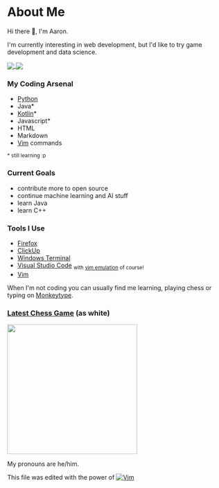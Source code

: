 # About Me

 Hi there 👋, I'm Aaron.
 
 I'm currently interesting in web development, but I'd like to try game development and data science.
 
<a href="https://github.com/anuraghazra/github-readme-stats">
  <img align="center" src="https://github-readme-stats.vercel.app/api?username=unrealapex&count_private=true&show_icons=true&include_all_commits&border_color=ffffff" />
</a>
<a href="https://github.com/anuraghazra/github-readme-stats">
  <img align="center" src="https://github-readme-stats.vercel.app/api/top-langs/?username=unrealapex&exclude_repo=Hello-World&border_color=ffffff" />
</a>



 ### My Coding Arsenal
 
 
- [Python](https://github.com/python/cpython)
- Java*
- [Kotlin](https://github.com/JetBrains/kotlin)*
- Javascript* 
- HTML 
- Markdown
- [Vim](https://github.com/vim/vim) commands

<sub>* still learning :p</sub>
 
 
### Current Goals

- contribute more to open source
- continue machine learning and AI stuff
- learn Java
- learn C++



### Tools I Use

- [Firefox](https://www.mozilla.org/en-US/firefox/new/)
- [ClickUp](https://clickup.com/)
- [Windows Terminal](https://github.com/microsoft/terminal)
- [Visual Studio Code](https://github.com/microsoft/vscode) <sub> with [vim emulation](https://github.com/VSCodeVim/Vim) of course!</sub>
- [Vim](https://github.com/vim/vim) 

 
 When I'm not coding you can usually find me learning, playing chess or typing on [Monkeytype](https://monkeytype.com/).


### [Latest Chess Game](https://www.chess.com/game/live/31204818317) (as white)
<a href="https://www.chess.com/game/live/20286623925"><img src="https://images.chesscomfiles.com/uploads/game-gifs/90px/green/neo/0/cc/0/0/bUNaSkNLMFNsQjl6a3N6MGd2IVRLVDJUanpTS2JxWVFCS1RLdks_IWZ0IW9kdm8hdjE,.gif" height="300px" width="auto"></a>

 My pronouns are he/him.

This file was edited with the power of [![Vim](https://www.vim.org/images/vim_on_fire.gif)](https://www.vim.org/)

<!--
**UnrealApex/UnrealApex** is a ✨ _special_ ✨ repository because its README.md (this file) appears on your GitHub profile.

Here are some ideas to get you started:

- 🔭 I’m currently working on ...
- 🌱 I’m currently learning ...
- 👯 I’m looking to collaborate on ...
- 🤔 I’m looking for help with ...
- 💬 Ask me about ...
- 📫 How to reach me: ...
- 😄 Pronouns: he\him
- ⚡ Fun fact: ...
-->



